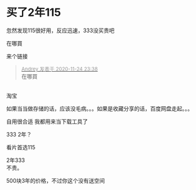 # 买了2年115


忽然发现115很好用，反应迅速，333没买贵吧

在哪買

来个链接

<div class="quote"><blockquote><font size="2"><a href="https://www.hostloc.com/forum.php?mod=redirect&amp;goto=findpost&amp;pid=9511856&amp;ptid=770992" target="_blank"><font color="#999999">Andrey 发表于 2020-11-24 23:38</font></a></font><br />
在哪買</blockquote></div><br />
淘宝

如果当当做存储的话，应该没毛病。。。如果是收藏分享的话，百度网盘走起。。。

自用很合适 我都用来当下载工具了 <img src="static/image/smiley/default/lol.gif" smilieid="12" border="0" alt="" />

333 2年？

看片首选115

2年333<br />
不贵。

500块3年的价格，不过你这个没有送空间
